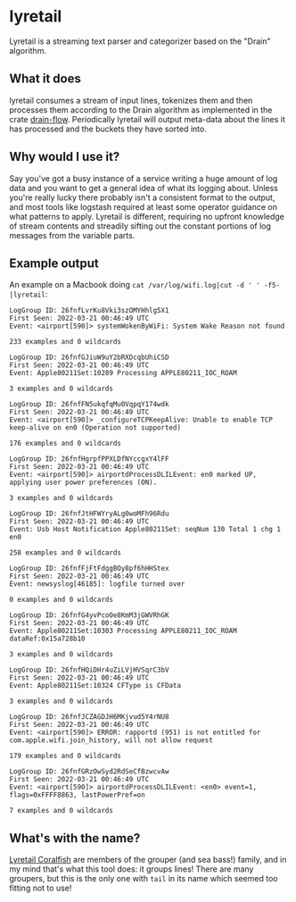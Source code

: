 # lyretail
Lyretail is a streaming text parser and categorizer based on the "Drain" algorithm. 


## What it does
lyretail consumes a stream of input lines, tokenizes them and then processes them according to the Drain algorithm as implemented in the crate [drain-flow](https://github.com/nharring-adjacent/drain-flow). Periodically lyretail will output meta-data about the lines it has processed and the buckets they have sorted into.

## Why would I use it?
Say you've got a busy instance of a service writing a huge amount of log data and you want to get a general idea of what its logging about. Unless you're really lucky there probably isn't a consistent format to the output, and most tools like logstash required at least some operator guidance on what patterns to apply.
Lyretail is different, requiring no upfront knowledge of stream contents and streadily sifting out the constant portions of log messages from the variable parts. 

## Example output
An example on a Macbook doing `cat /var/log/wifi.log|cut -d ' ' -f5-|lyretail`:
```
LogGroup ID: 26fnfLvrKu8Vki3szOMYHhlg5X1
First Seen: 2022-03-21 00:46:49 UTC
Event: <airport[590]> systemWokenByWiFi: System Wake Reason not found

233 examples and 0 wildcards

LogGroup ID: 26fnfGJiuW9uY2bRXDcqbUhiCSD
First Seen: 2022-03-21 00:46:49 UTC
Event: Apple80211Set:10289 Processing APPLE80211_IOC_ROAM

3 examples and 0 wildcards

LogGroup ID: 26fnfFN5ukqfqMu0VqpqY174wdk
First Seen: 2022-03-21 00:46:49 UTC
Event: <airport[590]> _configureTCPKeepAlive: Unable to enable TCP keep-alive on en0 (Operation not supported)

176 examples and 0 wildcards

LogGroup ID: 26fnfHgrpfPPXLDfNYccgxY4lFF
First Seen: 2022-03-21 00:46:49 UTC
Event: <airport[590]> airportdProcessDLILEvent: en0 marked UP, applying user power preferences (ON).

3 examples and 0 wildcards

LogGroup ID: 26fnfJtHFWYryALg0woMFh96Rdu
First Seen: 2022-03-21 00:46:49 UTC
Event: Usb Host Notification Apple80211Set: seqNum 130 Total 1 chg 1 en0

258 examples and 0 wildcards

LogGroup ID: 26fnfFjFtFdggBOy8pf6hHHStex
First Seen: 2022-03-21 00:46:49 UTC
Event: newsyslog[46185]: logfile turned over

0 examples and 0 wildcards

LogGroup ID: 26fnfG4yvPcoOe8KmM3jGWVRhGK
First Seen: 2022-03-21 00:46:49 UTC
Event: Apple80211Set:10303 Processing APPLE80211_IOC_ROAM dataRef:0x15a728b10

3 examples and 0 wildcards

LogGroup ID: 26fnfHQiDHr4uZiLVjHVSqrC3bV
First Seen: 2022-03-21 00:46:49 UTC
Event: Apple80211Set:10324 CFType is CFData

3 examples and 0 wildcards

LogGroup ID: 26fnfJCZAGDJH6MKjvud5Y4rNU8
First Seen: 2022-03-21 00:46:49 UTC
Event: <airport[590]> ERROR: rapportd (951) is not entitled for com.apple.wifi.join_history, will not allow request

179 examples and 0 wildcards

LogGroup ID: 26fnfGRzOwSyd2RdSeCfBzwcvAw
First Seen: 2022-03-21 00:46:49 UTC
Event: <airport[590]> airportdProcessDLILEvent: <en0> event=1, flags=0xFFFF8863, lastPowerPref=on

7 examples and 0 wildcards
```

## What's with the name?
[Lyretail Coralfish](https://en.wikipedia.org/wiki/Sea_goldie) are members of the grouper (and sea bass!) family, and in my mind
that's what this tool does: it groups lines! There are many groupers, but this is the only one with `tail` in its name which seemed
too fitting not to use!